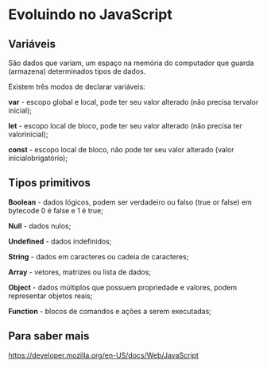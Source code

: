# Evoluindo no JavaScript

## Variáveis 
São dados que variam, um espaço na memória do computador que guarda (armazena) determinados tipos de dados.

Existem três modos de declarar variáveis:

**var** - escopo global e local, pode ter seu valor alterado (não precisa tervalor inicial);

**let** - escopo local de bloco, pode ter seu valor alterado (não precisa ter valorinicial);

**const** - escopo local de bloco, não pode ter seu valor alterado (valor inicialobrigatório);

## Tipos primitivos

**Boolean** - dados lógicos, podem ser verdadeiro ou falso (true or false) em
bytecode 0 é false e 1 é true;

**Null** - dados nulos;

**Undefined** - dados indefinidos;

**String** - dados em caracteres ou cadeia de caracteres;

**Array** - vetores, matrizes ou lista de dados;

**Object** - dados múltiplos que possuem propriedade e valores, podem representar
objetos reais;
 
**Function** - blocos de comandos e ações a serem executadas;

## Para saber mais

https://developer.mozilla.org/en-US/docs/Web/JavaScript